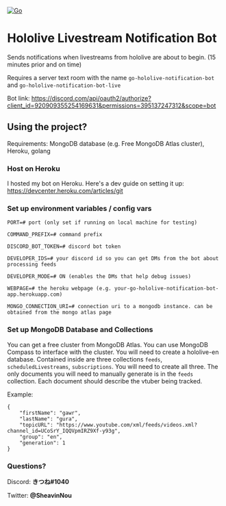 [![Go](https://github.com/NekoFluff/go-youtube-notification-bot/actions/workflows/go.yml/badge.svg)](https://github.com/NekoFluff/go-youtube-notification-bot/actions/workflows/go.yml)

# Hololive Livestream Notification Bot

Sends notifications when livestreams from hololive are about to begin. (15 minutes prior and on time)

Requires a server text room with the name `go-hololive-notification-bot` and `go-hololive-notification-bot-live`

Bot link: <a>https://discord.com/api/oauth2/authorize?client_id=920909355254169631&permissions=395137247312&scope=bot</a>

## Using the project?

Requirements: MongoDB database (e.g. Free MongoDB Atlas cluster), Heroku, golang

### Host on Heroku

I hosted my bot on Heroku. Here's a dev guide on setting it up: https://devcenter.heroku.com/articles/git

### Set up environment variables / config vars

```
PORT=# port (only set if running on local machine for testing)

COMMAND_PREFIX=# command prefix

DISCORD_BOT_TOKEN=# discord bot token

DEVELOPER_IDS=# your discord id so you can get DMs from the bot about processing feeds

DEVELOPER_MODE=# ON (enables the DMs that help debug issues)

WEBPAGE=# the heroku webpage (e.g. your-go-hololive-notification-bot-app.herokuapp.com)

MONGO_CONNECTION_URI=# connection uri to a mongodb instance. can be obtained from the mongo atlas page
```

### Set up MongoDB Database and Collections

You can get a free cluster from MongoDB Atlas.
You can use MongoDB Compass to interface with the cluster.
You will need to create a hololive-en database. Contained inside are three collections `feeds`, `scheduledLivestreams`, `subscriptions`. You will need to create all three.
The only documents you will need to manually generate is in the `feeds` collection. Each document should describe the vtuber being tracked.

Example:
```
{
    "firstName": "gawr",
    "lastName": "gura",
    "topicURL": "https://www.youtube.com/xml/feeds/videos.xml?channel_id=UCoSrY_IQQVpmIRZ9Xf-y93g",
    "group": "en",
    "generation": 1
}
```

### Questions?

Discord: <b>きつね#1040</b>

Twitter: <b>@SheavinNou</b>
